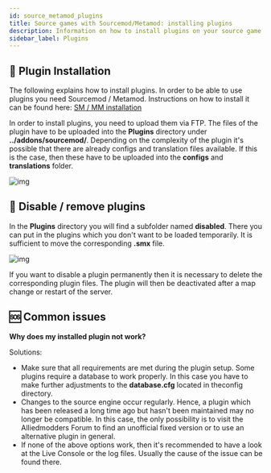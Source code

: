 ```yaml
---
id: source_metamod_plugins
title: Source games with Sourcemod/Metamod: installing plugins
description: Information on how to install plugins on your source game server from ZAP-Hosting - ZAP-Hosting.com documentation
sidebar_label: Plugins
---
```


## 🔼 Plugin Installation

The following explains how to install plugins. In order to be able to use plugins you need Sourcemod / Metamod. Instructions on how to install it can be found here: [SM / MM installation](source_metamod_installation.md)



In order to install plugins, you need to upload them via FTP. The files of the plugin have to be uploaded into the **Plugins** directory under **../addons/sourcemod/**. Depending on the complexity of the plugin it's possible that there are already configs and translation files available. If this is the case, then these have to be uploaded into the **configs** and **translations** folder.

![img](https://screensaver01.zap-hosting.com/index.php/s/WR2fbqTtsTZPARH/preview)



## 🚮 Disable / remove plugins

In the **Plugins** directory you will find a subfolder named **disabled**. There you can put in the plugins which you don't want to be loaded temporarily. It is sufficient to move the corresponding **.smx** file. 


![img](https://screensaver01.zap-hosting.com/index.php/s/ed6NcaQZ5YaBy8j/preview)



If you want to disable a plugin permanently then it is necessary to delete the corresponding plugin files. The plugin will then be deactivated after a map change or restart of the server.



## 🆘 Common issues


**Why does my installed plugin not work?**

Solutions:

- Make sure that all requirements are met during the plugin setup. Some plugins require a database to work properly. In this case you have to make further adjustments to the **database.cfg** located in theconfig directory.
- Changes to the source engine occur regularly. Hence, a plugin which has been released a long time ago but hasn't been maintained may no longer be compatible. In this case, the only possibility is to visit the Alliedmodders Forum to find an unofficial fixed version or to use an alternative plugin in general.
- If none of the above options work, then it's recommended to have a look at the Live Console or the log files. Usually the cause of the issue can be found there.
